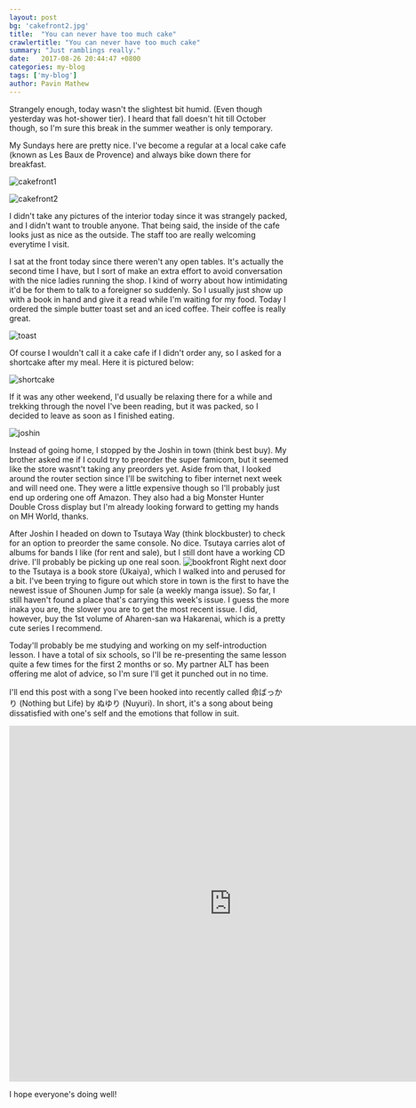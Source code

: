 ```yaml
---
layout: post
bg: 'cakefront2.jpg'
title:  "You can never have too much cake"
crawlertitle: "You can never have too much cake"
summary: "Just ramblings really."
date:   2017-08-26 20:44:47 +0800
categories: my-blog
tags: ['my-blog']
author: Pavin Mathew
---
```

Strangely enough, today wasn't the slightest bit humid. (Even though yesterday was hot-shower tier). I heard that fall doesn't hit till October though, so I'm sure this break in the summer weather is only temporary.

My Sundays here are pretty nice. I've become a regular at a local cake cafe (known as Les Baux de Provence) and always bike down there for breakfast.

![cakefront1](https://raw.githubusercontent.com/pvmathew/pvmathew.github.io/973adc86cc21ba5be4fb159dcd6312eaacbca7c8/assets/images/cakefront2.jpg)

![cakefront2](https://raw.githubusercontent.com/pvmathew/pvmathew.github.io/973adc86cc21ba5be4fb159dcd6312eaacbca7c8/assets/images/cakefront.jpg)

I didn't take any pictures of the interior today since it was strangely packed, and I didn't want to trouble anyone. That being said, the inside of the cafe looks just as nice as the outside. The staff too are really welcoming everytime I visit. 

I sat at the front today since there weren't any open tables. It's actually the second time I have, but I sort of make an extra effort to avoid conversation with the nice ladies running the shop. I kind of worry about how intimidating it'd be for them to talk to a foreigner so suddenly. So I usually just show up with a book in hand and give it a read while I'm waiting for my food. Today I ordered the simple butter toast set and an iced coffee. Their coffee is really great.

![toast](https://raw.githubusercontent.com/pvmathew/pvmathew.github.io/973adc86cc21ba5be4fb159dcd6312eaacbca7c8/assets/images/toast.jpg)

Of course I wouldn't call it a cake cafe if I didn't order any, so I asked for a shortcake after my meal. Here it is pictured below:

![shortcake](https://raw.githubusercontent.com/pvmathew/pvmathew.github.io/973adc86cc21ba5be4fb159dcd6312eaacbca7c8/assets/images/shortcake.jpg)

If it was any other weekend, I'd usually be relaxing there for a while and trekking through the novel I've been reading, but it was packed, so I decided to leave as soon as I finished eating.

![joshin](http://shop.joshin.co.jp/images/shoppic/shop_pic1838.jpg)

Instead of going home, I stopped by the Joshin in town (think best buy). My brother asked me if I could try to preorder the super famicom, but it seemed like the store wasnt't taking any preorders yet. Aside from that, I looked around the router section since I'll be switching to fiber internet next week and will need one. They were a little expensive though so I'll probably just end up ordering one off Amazon. They also had a big Monster Hunter Double Cross display but I'm already looking forward to getting my hands on MH World, thanks.

After Joshin I headed on down to Tsutaya Way (think blockbuster) to check for an option to preorder the same console. No dice. Tsutaya carries alot of albums for bands I like (for rent and sale), but I still dont have a working CD drive. I'll probably be picking up one real soon. 
![bookfront](http://ss.job-gear.jp/jobgear/picture?c=40584e2a21c2a291afaa597223f24947&p=20141009532865.jpg)
Right next door to the Tsutaya is a book store (Ukaiya), which I walked into and perused for a bit. I've been trying to figure out which store in town is the first to have the newest issue of Shounen Jump for sale (a weekly manga issue). So far, I still haven't found a place that's carrying this week's issue. I guess the more inaka you are, the slower you are to get the most recent issue. I did, however, buy the 1st volume of Aharen-san wa Hakarenai, which is a pretty cute series I recommend.


Today'll probably be me studying and working on my self-introduction lesson. I have a total of six schools, so I'll be re-presenting the same lesson quite a few times for the first 2 months or so. My partner ALT has been offering me alot of advice, so I'm sure I'll get it punched out in no time.

I'll end this post with a song I've been hooked into recently called 命ばっかり (Nothing but Life) by ぬゆり (Nuyuri). In short, it's a song about being dissatisfied with one's self and the emotions that follow in suit.



<iframe width="800" height="640" src="https://www.youtube.com/embed/YDnZFwlZa1g" frameborder="0" allowfullscreen></iframe>

I hope everyone's doing well!


